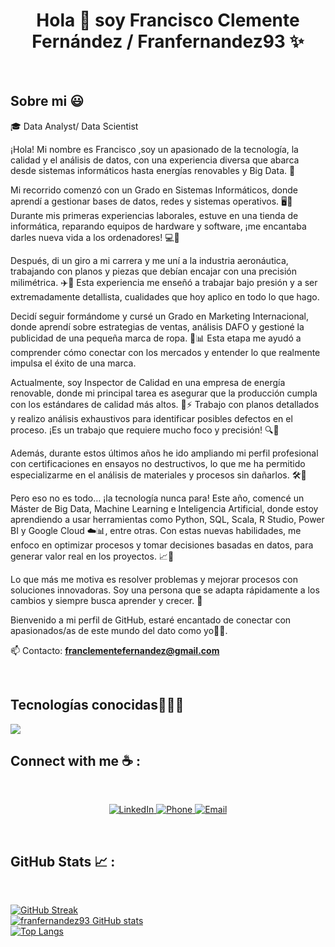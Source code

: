 <h1 align="center">Hola 👋  soy Francisco Clemente Fernández / Franfernandez93 ✨ </h1> 


  </p>
<br>
<h2>Sobre mi 😃</h2>
<!--Intro start-->

<p align="left">
🎓 Data Analyst/ Data Scientist

¡Hola! Mi nombre es Francisco  ,soy un apasionado de la tecnología, la calidad y el análisis de datos, con una experiencia diversa que abarca desde sistemas informáticos hasta energías renovables y Big Data. 🚀

Mi recorrido comenzó con un Grado en Sistemas Informáticos, donde aprendí a gestionar bases de datos, redes y sistemas operativos. 🖥️🔧 Durante mis primeras experiencias laborales, estuve en una tienda de informática, reparando equipos de hardware y software, ¡me encantaba darles nueva vida a los ordenadores! 💻🔨

Después, di un giro a mi carrera y me uní a la industria aeronáutica, trabajando con planos y piezas que debían encajar con una precisión milimétrica. ✈️🔩 Esta experiencia me enseñó a trabajar bajo presión y a ser extremadamente detallista, cualidades que hoy aplico en todo lo que hago.

Decidí seguir formándome y cursé un Grado en Marketing Internacional, donde aprendí sobre estrategias de ventas, análisis DAFO y gestioné la publicidad de una pequeña marca de ropa. 👕📊 Esta etapa me ayudó a comprender cómo conectar con los mercados y entender lo que realmente impulsa el éxito de una marca.

Actualmente, soy Inspector de Calidad en una empresa de energía renovable, donde mi principal tarea es asegurar que la producción cumpla con los estándares de calidad más altos. 🌱⚡ Trabajo con planos detallados y realizo análisis exhaustivos para identificar posibles defectos en el proceso. ¡Es un trabajo que requiere mucho foco y precisión! 🔍💼

Además, durante estos últimos años he ido ampliando mi perfil profesional con certificaciones en ensayos no destructivos, lo que me ha permitido especializarme en el análisis de materiales y procesos sin dañarlos. 🛠️🔬

Pero eso no es todo… ¡la tecnología nunca para! Este año, comencé un Máster de Big Data, Machine Learning e Inteligencia Artificial, donde estoy aprendiendo a usar herramientas como Python, SQL, Scala, R Studio, Power BI y Google Cloud ☁️📊, entre otras. Con estas nuevas habilidades, me enfoco en optimizar procesos y tomar decisiones basadas en datos, para generar valor real en los proyectos. 📈🤖

Lo que más me motiva es resolver problemas y mejorar procesos con soluciones innovadoras. Soy una persona que se adapta rápidamente a los cambios y siempre busca aprender y crecer. 🌱

Bienvenido a mi perfil de GitHub, estaré encantado de conectar con apasionados/as de este mundo del dato como yo👥💬.


📫 Contacto: **franclementefernandez@gmail.com**
<!--Intro end-->
  </p>
<br>

<h2 >Tecnologías conocidas👨🏻‍💻</h2>
<!--tech stack icons-->
<p align="left">
  <a href="https://skillicons.dev">
    <img src="https://skillicons.dev/icons?i=git,github,matlab,mysql,ps,postgres,py,pytorch,sklearn,vscode,gcp,&perline=12" />
  </a>
</p>



<h2 >Connect with me ☕ :</h2>

<br>

<p align="center">
    <a href="https://www.linkedin.com/in/francisco-clemente-fern%C3%A1ndez-424a76317/" target="_blank">
        <img src="https://img.icons8.com/fluency/48/000000/linkedin.png" alt="LinkedIn">
    </a>
    <a href="tel:+34727797333">
        <img src="https://img.icons8.com/fluency/48/000000/phone-disconnected.png" alt="Phone">
    </a>
    <a href="mailto:franfernandez93@gmail.com">
        <img src="https://img.icons8.com/fluency/48/000000/apple-mail.png" alt="Email">
    </a>
</p>
<br>
<h2 >GitHub Stats 📈 :</h2>
<br>

[![GitHub Streak](https://github-readme-streak-stats.herokuapp.com?user=franfernandez93&theme=algolia&date_format=M%20j%5B%2C%20Y%5D)](https://git.io/streak-stats)  
[![franfernandez93 GitHub stats](https://github-readme-stats.vercel.app/api?username=franfernandez93&theme=algolia)](https://github.com/franfernandez93/github-readme-stats)  
[![Top Langs](https://github-readme-stats.vercel.app/api/top-langs/?username=franfernandez93&theme=algolia)](https://github.com/franfernandez93/github-readme-stats)  

<br>


